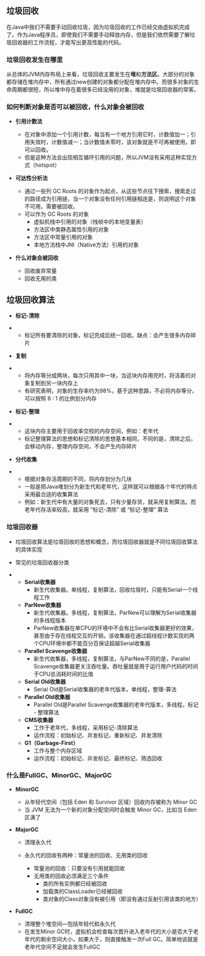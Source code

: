 ## 垃圾回收

在Java中我们不需要手动回收垃圾，因为垃圾回收的工作已经交由虚拟机完成了。作为Java程序员，即使我们不需要手动释放内存，但是我们依然需要了解垃圾回收器的工作流程，才能写出更高性能的代码。



### 垃圾回收发生在哪里

从总体的JVM内存布局上来看，垃圾回收主要发生在**堆**和**方法区**。大部分的对象都存储在堆内存中，所有通过new创建的对象都分配在堆内存中。而很多对象的生命周期都很短，所以堆中存在着很多已经没用的对象，堆就是垃圾回收器的常客。





### 如何判断对象是否可以被回收，什么对象会被回收

* **引用计数法**
  * 在对象中添加一个引用计数，每当有一个地方引用它时，计数值加一；引用失效时，计数值减一；当计数值未零时，该对象就是不可再被使用，即可以回收。
  * 但是这种方法会出现相互循环引用的问题，所以JVM没有采用这种实现方式（hotspot）
* **可达性分析法**
  * 通过一些列 GC Roots 的对象作为起点，从这些节点往下搜索，搜索走过的路径成为引用链，当一个对象没有任何引用链相连是，则说明这个对象不可用，需要被回收。
  * 可以作为 GC Roots 的对象
    * 虚拟机栈中引用的对象（栈帧中的本地变量表）
    * 方法区中类静态属性引用的对象
    * 方法区中常量引用的对象
    * 本地方法栈中JNI（Native方法）引用的对象

* **什么对象会被回收**
  * 回收废弃常量
  * 回收无用的类





## 垃圾回收算法

- **标记-清除**

- - 标记所有要清除的对象，标记完成后统一回收。缺点：会产生很多内存碎片

- **复制**

- - 将内存等分成两块，每次只用其中一块，当这块内存用完时，将活着的对象复制到另一块内存上
  - 有研究表明，对象的生存率约为98%，基于这种思路，不必将内存等分，可以按照 8 : 1 的比例划分内存

- **标记-整理**

- - 这块内存主要用于回收率交校的内存空间，例如：老年代
  - 标记整理算法的思想和标记清除的思想基本相同，不同的是，清除之后，会移动内存，整理内存空间，不会产生内存碎片

- **分代收集**

- - 根据对象存活周期的不同，将内存划分为几块
  - 一般是把Java堆划分为新生代和老年代，这样就可以根据各个年代的特点采用最合适的收集算法
  - 例如：新生代中有大量的对象死去，只有少量存货，就采用复制算法。而老年代存活率较高，就采用 “标记-清除” 或 “标记-整理” 算法





### 垃圾回收器

* 垃圾回收算法是垃圾回收的思想和概念，而垃圾回收器就是不同垃圾回收算法的具体实现

* 常见的垃圾回收器分类

* - **Serial收集器**
    - 新生代收集器。单线程，复制算法，回收垃圾时，只能有Serial一个线程工作
  - **ParNew收集器**
    - 新生代收集器。多线程，复制算法，ParNew可以理解为Serial收集器的多线程版本
    - ParNew收集器在单CPU的环境中不会有比Serial收集器更好的效果，甚至由于存在线程交互的开销，该收集器在通过超线程计数实现的两个CPU环境中都不能百分百保证超越Serial收集器
  - **Parallel Scavenge收集器**
    - 新生代收集器，多线程，复制算法，与ParNew不同的是，Parallel Scavenge收集器更关注吞吐量。吞吐量就是用于运行用户代码的时间于CPU总消耗时间的比值
  - **Serial Old收集器**
    - Serial Old是Serial收集器的老年代版本，单线程，整理-算法
  - **Parallel Old收集器**
    - Parallel Old是Parallel Scavenge收集器的老年代版本，多线程，标记 - 整理算法
  - **CMS收集器**
    - 工作于老年代，多线程，采用标记-清除算法
    - 运作流程：初始标记、并发标记、重新标记、并发清除
  - **G1（Garbage-First）**
    - 工作与整个内存区域
    - 运作流程：初始标记、并发标记、最终标记、筛选回收





### 什么是FullGC、MinorGC、MajorGC

* **MinorGC**

  *  从年轻代空间（包括     Eden 和 Survivor 区域）回收内存被称为 Minor GC
  * 当 JVM 无法为一个新的对象分配空间时会触发 Minor GC，比如当 Eden 区满了

* **MajorGC**

  * 清理永久代

  * 永久代的回收有两种：常量池的回收、无用类的回收
    * 常量池的回收：只要没有引用就能回收
    * 无用类的回收必须满足三个条件
      * 类的所有实例都已经被回收
      * 加载类的ClassLoader已经被回收
      * 类对象的Class对象没有被引用（即没有通过反射引用该类的地方）

* **FullGC**

  * 清理整个堆空间—包括年轻代和永久代
  * 在发生Minor GC时，虚拟机会检查每次晋升进入老年代的大小是否大于老年代的剩余空间大小，如果大于，则直接触发一次Full GC。简单地说就是老年代空间不足就会发生FullGC

  

